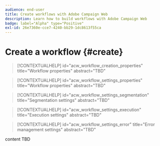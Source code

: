 ```yaml
---
audience: end-user
title: Create workflows with Adobe Campaign Web
description: Learn how to build workflows with Adobe Campaign Web
badge: label="Alpha" type="Positive"
exl-id: 26e7360e-cce7-4240-bb29-1dc8613f55ca
---
```


# Create a workflow {#create}

>[!CONTEXTUALHELP]
>id="acw_workflow_creation_properties"
>title="Workflow properties"
>abstract="TBD"

>[!CONTEXTUALHELP]
>id="acw_workflow_settings_properties"
>title="Workflow properties"
>abstract="TBD"

>[!CONTEXTUALHELP]
>id="acw_workflow_settings_segmentation"
>title="Segmentation settings"
>abstract="TBD"

>[!CONTEXTUALHELP]
>id="acw_workflow_settings_execution"
>title="Execution settings"
>abstract="TBD"

>[!CONTEXTUALHELP]
>id="acw_workflow_settings_error"
>title="Error management settings"
>abstract="TBD"

content TBD
